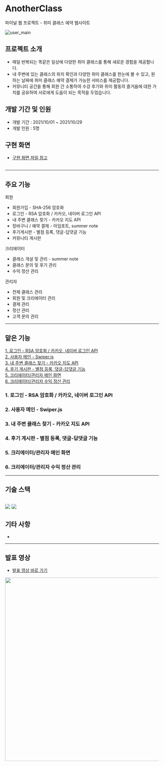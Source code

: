 # AnotherClass
파이널 웹 프로젝트 - 취미 클래스 예약 웹사이트

![user_main](https://user-images.githubusercontent.com/85078379/149211943-a057ec8f-1925-4cb8-844d-0db49015be29.png)

## 프로젝트 소개
+ 매일 반복되는 똑같은 일상에 다양한 취미 클래스를 통해 새로운 경험을 제공합니다.
+ 내 주변에 있는 클래스의 위치 확인과 다양한 취미 클래스를 한눈에 볼 수 있고, 원하는 날짜에 취미 클래스 예약 결제가 가능한 서비스를 제공합니다.
+ 커뮤니티 공간을 통해 회원 간 소통하여 수강 후기와 취미 활동의 즐거움에 대한 가치를 공유하여 서로에게 도움이 되는 목적을 두었습니다.

## 개발 기간 및 인원
+ 개발 기간 : 2021/10/01 ~ 2021/10/29
+ 개발 인원 : 5명

## 구현 화면
+ <a href="https://github.com/leecdng/Covid-19_Project/blob/master/3%EC%A1%B0%20UI%EA%B5%AC%ED%98%84.pdf">구현 화면 파일 참고<br/><br/></a>
---
## 주요 기능
회원
+ 회원가입 - SHA-256 암호화
+ 로그인 - RSA 암호화 / 카카오, 네이버 로그인 API
+ 내 주변 클래스 찾기 - 카카오 지도 API
+ 장바구니 / 예약 결제 - 아임포트, summer note
+ 후기게시판 - 별점 등록, 댓글-답댓글 기능
+ 커뮤니티 게시판

크리에이터
+ 클래스 개설 및 관리 - summer note
+ 클래스 문의 및 후기 관리
+ 수익 정산 관리

관리자
+ 전체 클래스 관리
+ 회원 및 크리에이터 관리
+ 결제 관리
+ 정산 관리
+ 고객 문의 관리


---

## 맡은 기능
<a href="#1-로그인---rsa-암호화--카카오-네이버-로그인-api">1. 로그인 - RSA 암호화 / 카카오, 네이버 로그인 API</a><br/>
<a href="#2-사용자-메인---swiperjs">2. 사용자 메인 - Swiper.js</a><br/>
<a href="#3-내-주변-클래스-찾기---카카오-지도-api">3. 내 주변 클래스 찾기 - 카카오 지도 API</a><br/>
<a href="#4-후기-게시판---별점-등록-댓글-답댓글-기능">4. 후기 게시판 - 별점 등록, 댓글-답댓글 기능</a><br/>
<a href="#5-크리에이터관리자-메인-화면">5. 크리에이터/관리자 메인 화면</a><br/>
<a href="#6-크리에이터관리자-수익-정산-관리">6. 크리에이터/관리자 수익 정산 관리</a><br/>


### 1. 로그인 - RSA 암호화 / 카카오, 네이버 로그인 API
### 2. 사용자 메인 - Swiper.js
### 3. 내 주변 클래스 찾기 - 카카오 지도 API
### 4. 후기 게시판 - 별점 등록, 댓글-답댓글 기능
### 5. 크리에이터/관리자 메인 화면
### 6. 크리에이터/관리자 수익 정산 관리


---
## 기술 스택
<img src="https://img.shields.io/badge/Java-007396?style=flat-square&logo=Java&logoColor=white"/> <img src="https://img.shields.io/badge/Oracle-F80000?style=flat-square&logo=Oracle&logoColor=white"/>
---
## 기타 사항
+ 

---
## 발표 영상
+ <a href="https://youtu.be/GTm1BnCkjxo">발표 영상 바로 가기</a><br/>

<a href="https://youtu.be/GTm1BnCkjxo"><img src="https://user-images.githubusercontent.com/85078379/149211423-53537bc9-f785-48b9-ba33-b8bc8108ab2d.png" style="max-width:100%; width: 600px; align:left;" /></a>
